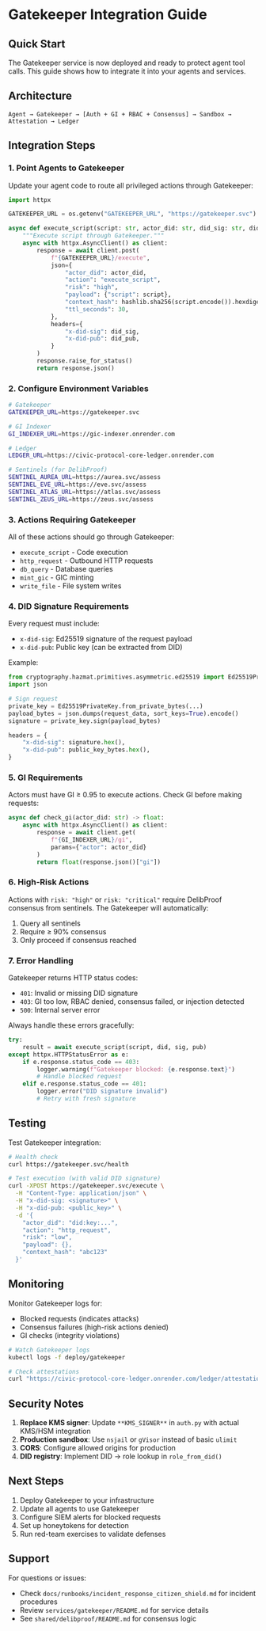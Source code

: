 # Gatekeeper Integration Guide

## Quick Start

The Gatekeeper service is now deployed and ready to protect agent tool calls. This guide shows how to integrate it into your agents and services.

## Architecture

```
Agent → Gatekeeper → [Auth + GI + RBAC + Consensus] → Sandbox → Attestation → Ledger
```

## Integration Steps

### 1. Point Agents to Gatekeeper

Update your agent code to route all privileged actions through Gatekeeper:

```python
import httpx

GATEKEEPER_URL = os.getenv("GATEKEEPER_URL", "https://gatekeeper.svc")

async def execute_script(script: str, actor_did: str, did_sig: str, did_pub: str):
    """Execute script through Gatekeeper."""
    async with httpx.AsyncClient() as client:
        response = await client.post(
            f"{GATEKEEPER_URL}/execute",
            json={
                "actor_did": actor_did,
                "action": "execute_script",
                "risk": "high",
                "payload": {"script": script},
                "context_hash": hashlib.sha256(script.encode()).hexdigest(),
                "ttl_seconds": 30,
            },
            headers={
                "x-did-sig": did_sig,
                "x-did-pub": did_pub,
            }
        )
        response.raise_for_status()
        return response.json()
```

### 2. Configure Environment Variables

```bash
# Gatekeeper
GATEKEEPER_URL=https://gatekeeper.svc

# GI Indexer
GI_INDEXER_URL=https://gic-indexer.onrender.com

# Ledger
LEDGER_URL=https://civic-protocol-core-ledger.onrender.com

# Sentinels (for DelibProof)
SENTINEL_AUREA_URL=https://aurea.svc/assess
SENTINEL_EVE_URL=https://eve.svc/assess
SENTINEL_ATLAS_URL=https://atlas.svc/assess
SENTINEL_ZEUS_URL=https://zeus.svc/assess
```

### 3. Actions Requiring Gatekeeper

All of these actions should go through Gatekeeper:

- `execute_script` - Code execution
- `http_request` - Outbound HTTP requests
- `db_query` - Database queries
- `mint_gic` - GIC minting
- `write_file` - File system writes

### 4. DID Signature Requirements

Every request must include:
- `x-did-sig`: Ed25519 signature of the request payload
- `x-did-pub`: Public key (can be extracted from DID)

Example:
```python
from cryptography.hazmat.primitives.asymmetric.ed25519 import Ed25519PrivateKey
import json

# Sign request
private_key = Ed25519PrivateKey.from_private_bytes(...)
payload_bytes = json.dumps(request_data, sort_keys=True).encode()
signature = private_key.sign(payload_bytes)

headers = {
    "x-did-sig": signature.hex(),
    "x-did-pub": public_key_bytes.hex(),
}
```

### 5. GI Requirements

Actors must have GI ≥ 0.95 to execute actions. Check GI before making requests:

```python
async def check_gi(actor_did: str) -> float:
    async with httpx.AsyncClient() as client:
        response = await client.get(
            f"{GI_INDEXER_URL}/gi",
            params={"actor": actor_did}
        )
        return float(response.json()["gi"])
```

### 6. High-Risk Actions

Actions with `risk: "high"` or `risk: "critical"` require DelibProof consensus from sentinels. The Gatekeeper will automatically:
1. Query all sentinels
2. Require ≥ 90% consensus
3. Only proceed if consensus reached

### 7. Error Handling

Gatekeeper returns HTTP status codes:
- `401`: Invalid or missing DID signature
- `403`: GI too low, RBAC denied, consensus failed, or injection detected
- `500`: Internal server error

Always handle these errors gracefully:

```python
try:
    result = await execute_script(script, did, sig, pub)
except httpx.HTTPStatusError as e:
    if e.response.status_code == 403:
        logger.warning(f"Gatekeeper blocked: {e.response.text}")
        # Handle blocked request
    elif e.response.status_code == 401:
        logger.error("DID signature invalid")
        # Retry with fresh signature
```

## Testing

Test Gatekeeper integration:

```bash
# Health check
curl https://gatekeeper.svc/health

# Test execution (with valid DID signature)
curl -XPOST https://gatekeeper.svc/execute \
  -H "Content-Type: application/json" \
  -H "x-did-sig: <signature>" \
  -H "x-did-pub: <public_key>" \
  -d '{
    "actor_did": "did:key:...",
    "action": "http_request",
    "risk": "low",
    "payload": {},
    "context_hash": "abc123"
  }'
```

## Monitoring

Monitor Gatekeeper logs for:
- Blocked requests (indicates attacks)
- Consensus failures (high-risk actions denied)
- GI checks (integrity violations)

```bash
# Watch Gatekeeper logs
kubectl logs -f deploy/gatekeeper

# Check attestations
curl "https://civic-protocol-core-ledger.onrender.com/ledger/attestations?type=gatekeeper.exec"
```

## Security Notes

1. **Replace KMS signer**: Update `**KMS_SIGNER**` in `auth.py` with actual KMS/HSM integration
2. **Production sandbox**: Use `nsjail` or `gVisor` instead of basic `ulimit`
3. **CORS**: Configure allowed origins for production
4. **DID registry**: Implement DID → role lookup in `role_from_did()`

## Next Steps

1. Deploy Gatekeeper to your infrastructure
2. Update all agents to use Gatekeeper
3. Configure SIEM alerts for blocked requests
4. Set up honeytokens for detection
5. Run red-team exercises to validate defenses

## Support

For questions or issues:
- Check `docs/runbooks/incident_response_citizen_shield.md` for incident procedures
- Review `services/gatekeeper/README.md` for service details
- See `shared/delibproof/README.md` for consensus logic
